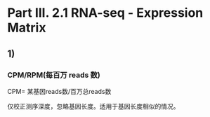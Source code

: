 # Part III. 2.1 RNA-seq - Expression Matrix
## 1)
### CPM/RPM(每百万 reads 数)

CPM= 某基因reads数/百万总reads数

仅校正测序深度，忽略基因长度。适用于基因长度相似的情况。
​
 

